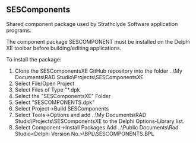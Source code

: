 SESComponents
-------------

Shared component package used by Strathclyde Software application programs.

The component package SESCOMPONENT must be installed on the Delphi XE toolbar before building/editing applications.

To install the package:

1) Clone the SESComponentsXE GitHub repository into the folder ..\My Documents\RAD Studio\Projects\SESComponentsXE<br>
2) Select File/Open Project<br>
3) Select Files of Type "*.dpk<br>
4) Select the "SESComponentsXE" Folder<br>
5) Select "SESCOMPONENTS.dpk"<br>
6) Select Project->Build SESComponents<br>
7) Select Tools->Options and add ..\My Documents\RAD Studio\Projects\SESComponentsXE to the Delphi Options-Library list.<br>
8) Select Component->Install Packages Add ..\Public Documents\Rad Studio\<Delphi Version No.>\BPL\SESCOMPONENTS.BPL<br>


